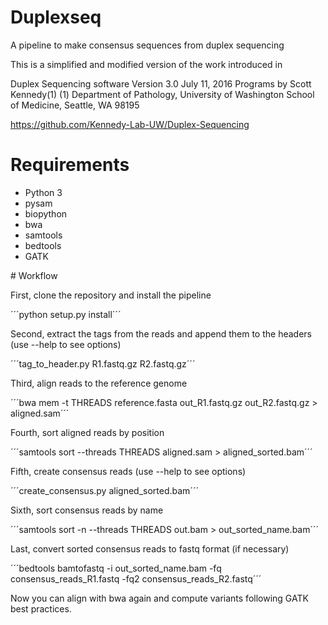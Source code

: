 # Duplexseq
A pipeline to make consensus sequences from duplex sequencing 

This is a simplified and modified version of the work introduced in 

Duplex Sequencing software Version 3.0 July 11, 2016 Programs by Scott Kennedy(1) (1) 
Department of Pathology, University of Washington School of Medicine, Seattle, WA 98195

https://github.com/Kennedy-Lab-UW/Duplex-Sequencing

# Requirements
* Python 3
* pysam
* biopython
* bwa
* samtools 
* bedtools
* GATK

# Workflow

First, clone the repository and install the pipeline 

´´´python setup.py install´´´

Second, extract the tags from the reads and append them to the headers (use --help to see options)

´´´tag_to_header.py R1.fastq.gz R2.fastq.gz´´´

Third, align reads to the reference genome

´´´bwa mem -t THREADS reference.fasta out_R1.fastq.gz out_R2.fastq.gz > aligned.sam´´´

Fourth, sort aligned reads by position

´´´samtools sort --threads THREADS aligned.sam > aligned_sorted.bam´´´

Fifth, create consensus reads (use --help to see options)

´´´create_consensus.py aligned_sorted.bam´´´

Sixth, sort consensus reads by name

´´´samtools sort -n --threads THREADS out.bam > out_sorted_name.bam´´´

Last, convert sorted consensus reads to fastq format (if necessary)

´´´bedtools bamtofastq -i out_sorted_name.bam -fq consensus_reads_R1.fastq -fq2 consensus_reads_R2.fastq´´´


Now you can align with bwa again and compute variants following GATK best practices. 


